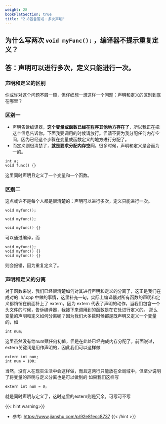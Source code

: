 ```yaml
---
weight: 28
bookFlatSection: true
title: "2.8包含警戒：多次声明"
---
```


## 为什么写两次 `void myFunc();` ，编译器不提示重复定义？
## 答：声明可以进行多次，定义只能进行一次。

### 声明和定义的区别

你或许对这个问题不屑一顾，但仔细想一想这样一个问题：声明和定义的区别到底在哪里？

### **区别一**

- 声明告诉编译器，**这个变量或函数已经在程序其他地方存在了**，所以我正在把这个信息告诉你，下面我要调用的时候请放行。但请不要为我分配任何内存空间，因为已经这个步骤在变量或函数定义的地方进行分配了。
- 而定义则很清楚了，**就是要求分配内存空间**。很多时候，声明和定义是合而为一的。

```
int a;
void func() {}
```

这里同时声明且定义了一个变量和一个函数。


### **区别二**
这点或许不是每个人都是很清楚的：声明可以进行多次，定义只能进行一次。
```
void myfunc();

void myfunc();

void myfunc() {}
```
可以通过编译，而

```
void myfunc();
void myfunc() {}
void myfunc() {}
```
则会报错，因为重复定义了。

### **声明和定义的分离**

对于函数来说，我们已经很清楚如何对其进行声明和定义的分离了，这正是我们在成对的 .h/.cpp 中做的事情，这里补充一句，实际上编译器对所有函数的声明和定义都悄悄在前面补上了 extern，因为 extern 代表了声明的动作，当我们包含一个头文件的时候，告诉编译器，我接下来调用到的函数是在它处进行定义的。
那么变量的声明和定义如何分离呢？因为我们大多数时候都是既声明又定义一个变量的，如
```
int num;
```

这里虽然没有给num赋任何初值，但是在此处已经完成内存分配了。前面说过，extern关键词是用作声明的，因此我们可以这样做
```
extern int num;
int num = 100;
```
当然，没有人在现实生活中会这样做，而且这两行只能放在全局域中，但至少说明了将变量的声明与定义分离也是可以做到的
如果我们这样写
```
extern int num = 0;
```
就是同时声明与定义了，这时这里的extern则是冗余，可写可不写


{{< hint warning>}}
- 参考: https://www.jianshu.com/p/92e81ecc8737
{{< /hint >}}
